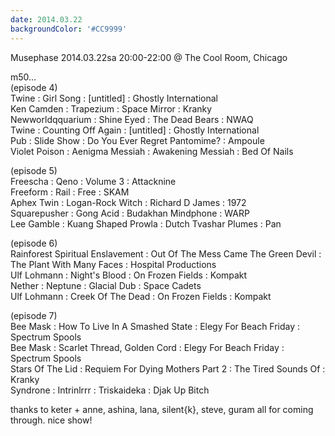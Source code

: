 ```yaml
---
date: 2014.03.22
backgroundColor: '#CC9999'
---
```


Musephase 2014.03.22sa 20:00-22:00 @ The Cool Room, Chicago  

m50...  
(episode 4)  
Twine : Girl Song : \[untitled\] : Ghostly International  
Ken Camden : Trapezium : Space Mirror : Kranky  
Newworldqquarium : Shine Eyed : The Dead Bears : NWAQ  
Twine : Counting Off Again : \[untitled\] : Ghostly International  
Pub : Slide Show : Do You Ever Regret Pantomime? : Ampoule  
Violet Poison : Aenigma Messiah : Awakening Messiah : Bed Of Nails  

(episode 5)  
Freescha : Qeno : Volume 3 : Attacknine  
Freeform : Rail : Free : SKAM  
Aphex Twin : Logan-Rock Witch : Richard D James : 1972  
Squarepusher : Gong Acid : Budakhan Mindphone : WARP  
Lee Gamble : Kuang Shaped Prowla : Dutch Tvashar Plumes : Pan  

(episode 6)  
Rainforest Spiritual Enslavement : Out Of The Mess Came The Green Devil : The Plant With Many Faces : Hospital Productions  
Ulf Lohmann : Night's Blood : On Frozen Fields : Kompakt  
Nether : Neptune : Glacial Dub : Space Cadets  
Ulf Lohmann : Creek Of The Dead : On Frozen Fields : Kompakt  

(episode 7)  
Bee Mask : How To Live In A Smashed State : Elegy For Beach Friday : Spectrum Spools  
Bee Mask : Scarlet Thread, Golden Cord : Elegy For Beach Friday : Spectrum Spools  
Stars Of The Lid : Requiem For Dying Mothers Part 2 : The Tired Sounds Of : Kranky  
Syndrone : Intrinlrrr : Triskaideka : Djak Up Bitch  

thanks to keter + anne, ashina, lana, silent{k}, steve, guram all for coming through. nice show!